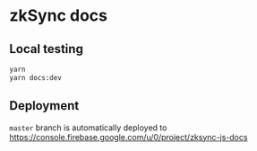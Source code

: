 # zkSync docs

## Local testing

```bash
yarn
yarn docs:dev
```

## Deployment

`master` branch is automatically deployed to https://console.firebase.google.com/u/0/project/zksync-js-docs
